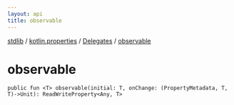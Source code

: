 ```yaml
---
layout: api
title: observable
---
```

[stdlib](../../index.md) / [kotlin.properties](../index.md) / [Delegates](index.md) / [observable](observable.md)

# observable

```
public fun <T> observable(initial: T, onChange: (PropertyMetadata, T, T)->Unit): ReadWriteProperty<Any, T>
```
